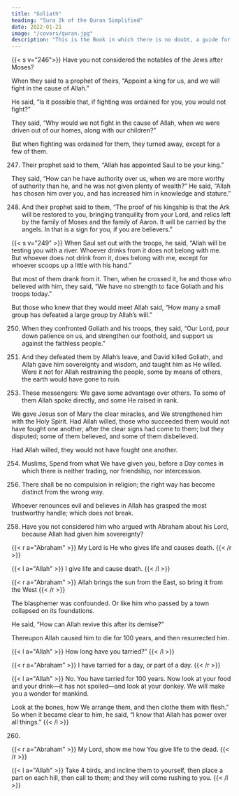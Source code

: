 ```yaml
---
title: "Goliath"
heading: "Sura 2k of the Quran Simplified"
date: 2022-01-21
image: "/covers/quran.jpg"
description: "This is the Book in which there is no doubt, a guide for the righteous."
---
```



{{< s v="246">}} Have you not considered the notables of the Jews after Moses? 

When they said to a prophet of theirs, “Appoint a king for us, and we will fight in the cause of Allah.” 

He said, “Is it possible that, if fighting was ordained for you, you would not fight?”

They said, “Why would we not fight in the cause of Allah, when we were driven out of
our homes, along with our children?” 

But when fighting was ordained for them, they turned away, except for a few of them. 

247. Their prophet said to them, “Allah has appointed Saul to be your king.” 

They said, “How can he have authority over us, when we are more worthy of authority than he, and he was not given plenty of wealth?” He said, “Allah has chosen him over you, and has increased him in knowledge and stature.” 


248. And their prophet said to them, “The proof of his kingship is that the Ark will be restored to you, bringing tranquility from
your Lord, and relics left by the family of Moses and the family of Aaron. It will be carried
by the angels. In that is a sign for you, if you are believers.”

{{< s v="249" >}} When Saul set out with the troops, he said,
“Allah will be testing you with a river. Whoever drinks from it does not belong with me. But whoever does not drink from it, does belong with me, except for whoever scoops up a little with his hand.” 

But most of them drank from it. Then, when he crossed it, he and those who believed with him, they said, “We have no strength to face
Goliath and his troops today.” 

But those who knew that they would meet Allah said, “How many a small group has defeated a large group by Allah’s will.”


250. When they confronted Goliath and his troops, they said, “Our Lord, pour down patience on us, and strengthen our foothold,
and support us against the faithless people.”

251. And they defeated them by Allah’s leave, and David killed Goliath, and Allah gave him sovereignty and wisdom, and taught him as He willed. Were it not for Allah restraining the people, some by means of others, the earth would have gone to ruin. 

<!-- 252. These are Allah’s revelations, which We
recite to you in truth. You are one of the mes-
sengers. -->

253. These messengers: We gave some advantage over others. To some of them Allah
spoke directly, and some He raised in rank.

We gave Jesus son of Mary the clear miracles, and We strengthened him with the Holy Spirit. Had Allah willed, those who succeeded them would not have fought one another, after the clear signs had come to them; but they disputed; some of them believed, and some of
them disbelieved. 

Had Allah willed, they would not have fought one another.

254. Muslims,  Spend from what We have given you, before a Day comes in which there is neither trading, nor friendship, nor intercession. <!-- The disbelievers are the wrong-doers. -->

<!-- 255. Allah! There is no god except He, the Living, the Everlasting. Neither slumber overtakes Him, nor sleep. To Him belongs every-
thing in the heavens and everything on earth.

Who is he that can intercede with Him except with His permission? He knows what is before them, and what is behind them; and they cannot grasp any of His knowledge, except as He wills. His Throne extends over the heavens and the earth, and their preservation does
not burden Him. He is the Most High, the Great. -->

256. There shall be no compulsion in religion;
the right way has become distinct from the
wrong way. 

Whoever renounces evil and believes in Allah has grasped the most trustworthy handle; which does not break.


<!-- 257. Allah is the Lord of those who believe; He brings them out of darkness and into light. As
for those who disbelieve, their lords are the evil ones; they bring them out of light and
into darkness—these are the inmates of the Fire, in which they will abide forever. -->

258. Have you not considered him who argued with Abraham about his Lord, because Allah had given him sovereignty? 


{{< r a="Abraham" >}}
My Lord is He who gives life and causes death.
{{< /r >}}

{{< l a="Allah" >}}
I give life and cause death.
{{< /l >}}

{{< r a="Abraham" >}}
Allah brings the sun from the East, so bring it from the West
{{< /r >}}

The blasphemer was confounded.  Or like him who passed by a town collapsed on its foundations. 

He said, “How can Allah revive this after its demise?” 

Thereupon Allah caused him to die for 100 years, and then resurrected him. 

{{< l a="Allah" >}}
How long have you tarried?” 
{{< /l >}}

{{< r a="Abraham" >}}
I have tarried for a day, or part of a day.
{{< /r >}}


{{< l a="Allah" >}}
No. You have tarried for 100 years.  Now look at your food and your drink—it has not spoiled—and look at your donkey. We will make you a wonder for mankind. 

Look at the bones, how We arrange them, and then clothe them with flesh.” So when it became clear to him, he said, “I know that Allah has power over all things.”
{{< /l >}}


260. 

{{< r a="Abraham" >}}
My Lord, show me how You give life to the dead.
{{< /r >}}

<!-- He said, “Have you not believed?” 
He said, “Yes, but to put my heart at ease.”  -->


{{< l a="Allah" >}}
Take 4 birds, and incline them to yourself, then place a part on each hill, then call to them; and they will come rushing to you. 
{{< /l >}}

